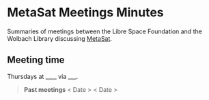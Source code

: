 # MetaSat Meetings Minutes

Summaries of meetings between the Libre Space Foundation and the Wolbach Library discussing [MetaSat](https://gitlab.com/metasat). 

## Meeting time

Thursdays at ____ via ___.
> **Past meetings** 
> < Date >
> < Date >
